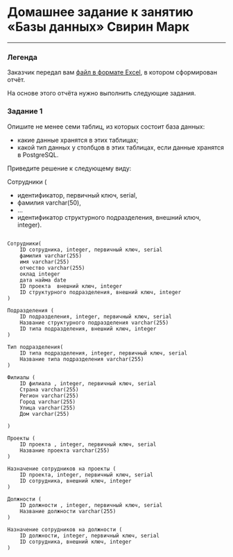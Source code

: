 # Домашнее задание к занятию «Базы данных» Свирин Марк


---
### Легенда

Заказчик передал вам [файл в формате Excel](https://github.com/netology-code/sdb-homeworks/blob/main/resources/hw-12-1.xlsx), в котором сформирован отчёт. 

На основе этого отчёта нужно выполнить следующие задания.

### Задание 1

Опишите не менее семи таблиц, из которых состоит база данных:

- какие данные хранятся в этих таблицах;
- какой тип данных у столбцов в этих таблицах, если данные хранятся в PostgreSQL.

Приведите решение к следующему виду:

Сотрудники (

- идентификатор, первичный ключ, serial,
- фамилия varchar(50),
- ...
- идентификатор структурного подразделения, внешний ключ, integer).

```

Сотрудники(
	ID сотрудника, integer, первичный ключ, serial 
	фамилия varchar(255)
	имя varchar(255)
	отчество varchar(255)
	оклад integer
	дата найма date
	ID проекта  внешний ключ, integer
	ID структурного подразделения, внешний ключ, integer
)

Подразделения (
	ID подразделения, integer, первичный ключ, serial
	Название структурного подразделения varchar(255)
	ID типа подразделения, внешний ключ, integer
)

Тип подразделения(
	ID типа подразделения, integer, первичный ключ, serial
	Название типа подразделения varchar(255)
)

Филиалы (
	ID филиала , integer, первичный ключ, serial
	Страна varchar(255)
	Регион varchar(255)
	Город varchar(255) 
	Улица varchar(255)
	Дом varchar(255)
	
)

Проекты (
	ID проекта , integer, первичный ключ, serial
	Название проекта varchar(255)
)

Назначение сотрудников на проекты (
	ID проекта, integer, первичный ключ, serial
	ID сотрудника, внешний ключ, integer
)

Должности (
	ID должности , integer, первичный ключ, serial
	Название должности varchar(255)
)

Назначение сотрудников на должности (
	ID должности, integer, первичный ключ, serial
	ID сотрудника, внешний ключ, integer
)
```
